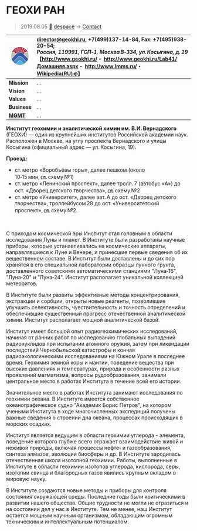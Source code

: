 # ГЕОХИ РАН
> 2019.08.05 [🚀](../index/index.md) [despace](index.md) → [Contact](contact.md)

|[![](f/con/g/geokhi_ran_logo1_thumb.jpg)](f/con/g/geokhi_ran_logo1.png)|<director@geokhi.ru>, +7(499)137-14-84, Fax: +7(495)938-20-54;<br> *Россия, 119991, ГСП‑1, Москва В‑334, ул. Косыгина, д. 19*<br> 【<http://www.geokhi.ru/>・ <http://www.geokhi.ru/Lab41/Домашняя.aspx>・ <http://www.lmms.ru/>・ [Wikipedia(RU) ⎆](https://ru.wikipedia.org/wiki/Институт_геохимии_и_аналитической_химии_имени_В._И._Вернадского_РАН)】|
|:--|:--|
|**Mission**|…|
|**Vision**|…|
|**Values**|…|
|**Business**|…|
|**[MGMT](mgmt.md)**|…|

**Институт геохимии и аналитической химии им. В.И. Вернадского** (ГЕОХИ) — один из крупнейших институтов Российской академии наук. Расположен в Москве, на углу проспекта Вернадского и улицы Косыгина (официальный адрес — ул. Косыгина, 19).

**Проезд:**

   - ст. метро «Воробъёвы горы», далее пешком (около 10‑15 мин, ㎝. схему №1)
   - ст. метро «Ленинский проспект», далее тролл. 7 (автобус «А») до ост. «Дворец детского творчества», ㎝. схему №2
   - ст. метро «Университет», далее авт. А до ост. «Дворец детского творчества», троллейбусом 28 до ост. «Университетский проспект», ㎝. схему №2.


<p style="page-break-after:always"> </p>

С приходом космической эры Институт стал головным в области исследования Луны и планет. В Институте были разработаны научные приборы, которые устанавливались на космические аппараты, направлявшиеся к Луне и Венере, и принесшие первые сведения об их вещественном составе. В Институт были доставлены и до сих пор хранятся в его специальной лаборатории образцы лунного грунта, доставленного советскими автоматическими станциями "Луна‑16", "Луна‑20" и "Луна‑24". Институт располагает уникальной коллекцией метеоритов.

В Институте были развиты эффективные методы концентрирования, экстракции и сорбции, открыты новые реагенты, позволившие улучшить селективность, чувствительность и точность определений и обеспечившие существенный прогресс отечественной аналитической химии. Институт располагает мощной аналитической базой.

Институт имеет большой опыт радиогеохимических исследований, начиная от ранних работ по исследованию глобальных выпадений радионуклидов при испытании атомного оружия, затем при ликвидации последствий Чернобыльской катастрофы и кончая радиоэкологическими исследованиями на Южном Урале в последнее время. 
Геохимия земной коры и мантии, поведение вещества при высоких давлениях и температурах, природа и особенности разных проявлений магматизма, вопросы рудообразования, занимали центральное место в работах Института в течение всей его истории.

Значительное место в работах Института занимают исследования по геохимии океана. В Институте имеется собственное океанографическое судно "Академик Борис Петров", на котором учеными Института в ходе многочисленных экспедиций получены важные сведения о строении дна океана, процессах происходящих в морских осадках.

Институт является ведущим в области геохимии углерода - элемента, поведение которого глубже всего отражает взаимодействие живой и неживой природы, включая процессы нефте‑ и газообразования, синтеза алмазов, эволюции биосферы и др. В Институте зародилась отечественная школа изотопной геохимии. Работы, выполненные в Институте в области геохимии изотопов углерода, кислорода, серы, изотопии свинца и благородных газов явились крупным вкладом в мировую науку.

В Институте создаются новые методы и приборы для контроля состояния окружающей среды. Последние годы были критическими в развитии нашего общества. Общие трудности не могли не отразиться и на состоянии дел у нас в Институте. Тем не менее, наш Институт остается мощным научным организмом, обладающим огромным техническим и интеллектуальным потенциалом.
